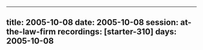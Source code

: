 
---
title: 2005-10-08
date:  2005-10-08
session: at-the-law-firm
recordings: [starter-310]
days: 2005-10-08
---
